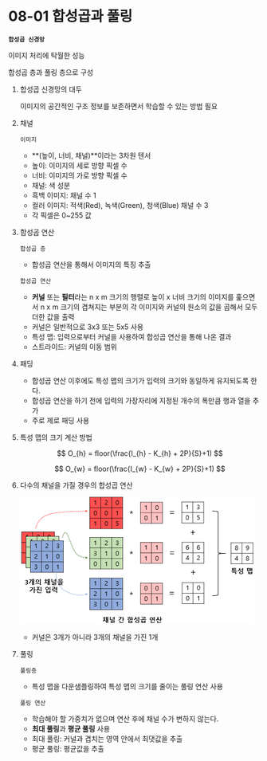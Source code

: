 # 08-01 합성곱과 풀링

**`합성곱 신경망`**

이미지 처리에 탁월한 성능

합성곱 층과 풀링 층으로 구성

1. 합성곱 신경망의 대두
    
    이미지의 공간적인 구조 정보를 보존하면서 학습할 수 있는 방법 필요
    
2. 채널
    
    `이미지` 
    
    - **(높이, 너비, 채널)**이라는 3차원 텐서
    - 높이: 이미지의 세로 방향 픽셀 수
    - 너비: 이미지의 가로 방향 픽셀 수
    - 채널: 색 성분
    - 흑백 이미지: 채널 수 1
    - 컬러 이미지: 적색(Red), 녹색(Green), 청색(Blue) 채널 수 3
    - 각 픽셀은 0~255 값
3. 합성곱 연산
    
    `합성곱 층`
    
    - 합성곱 연산을 통해서 이미지의 특징 추출
    
    `합성곱 연산`
    
    - **커널** 또는 **필터**라는 n x m 크기의 행렬로 높이 x 너비 크기의 이미지를 훑으면서 n x m 크기의 겹쳐지는 부분의 각 이미지와 커널의 원소의 값을 곱해서 모두 더한 값을 출력
    - 커널은 일반적으로 3x3 또는 5x5 사용
    - 특성 맵: 입력으로부터 커널을 사용하여 합성곱 연산을 통해 나온 결과
    - 스트라이드: 커널의 이동 범위
4. 패딩
    - 합성곱 연산 이후에도 특성 맵의 크기가 입력의 크기와 동일하게 유지되도록 한다.
    - 합성곱 연산을 하기 전에 입력의 가장자리에 지정된 개수의 폭만큼 행과 열을 추가
    - 주로 제로 패딩 사용
5. 특성 맵의 크기 계산 방법
    
    $$
    O_{h} = floor(\frac{I_{h} - K_{h} + 2P}{S}+1)
    $$
    
    $$
    O_{w} = floor(\frac{I_{w} - K_{w} + 2P}{S}+1)
    $$
    
6. 다수의 채널을 가질 경우의 합성곱 연산
    
    ![다수채널.png](다수채널.png)
    
    - 커널은 3개가 아니라 3개의 채널을 가진 1개
7. 풀링
    
    `풀링층`
    
    - 특성 맵을 다운샘플링하여 특성 맵의 크기를 줄이는 풀링 연산 사용
    
    `풀링 연산`
    
    - 학습해야 할 가중치가 없으며 연산 후에 채널 수가 변하지 않는다.
    - **최대 풀링**과 **평균 풀링** 사용
    - 최대 풀링: 커널과 겹치는 영역 안에서 최댓값을 추출
    - 평균 풀링: 평균값을 추출